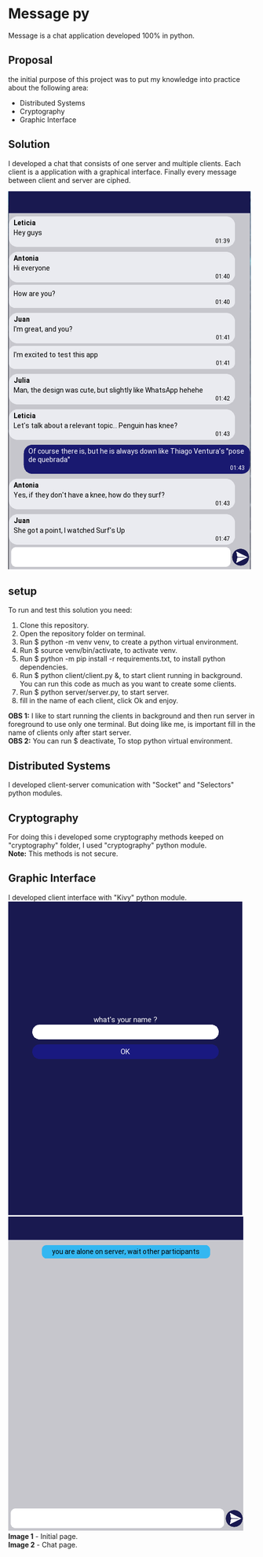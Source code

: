 # Message py
Message is a chat application developed 100% in python.
## Proposal
the initial purpose of this project was to put my knowledge into practice about the following area:
* Distributed Systems
* Cryptography
* Graphic Interface
## Solution
I developed a chat that consists of one server and multiple clients. Each client is a application with a graphical interface. Finally every message between client and server are ciphed.

![conversation image exemple](client/images/conversation.png)

## setup
To run and test this solution you need:
1. Clone this repository.
2. Open the repository folder on terminal.
3. Run
    $ python -m venv venv, 
to create a python virtual environment.
4. Run
    $ source venv/bin/activate,
to activate venv.
5. Run
    $ python -m pip install -r requirements.txt,
to install python dependencies.
6. Run
    $ python client/client.py &,
to start client running in background. You can run this code as much as you want to create some clients.
7. Run
    $ python server/server.py,
to start server.
8. fill in the name of each client, click Ok and enjoy.  

**OBS 1:** I like to start running the clients in background and then run server in foreground to use only one terminal. But doing like me, is important fill in the name of clients only after start server.  
**OBS 2:** You can run
    $ deactivate,
To stop python virtual environment.  

## Distributed Systems
I developed client-server comunication with "Socket" and "Selectors" python modules.

## Cryptography
For doing this i developed some cryptography methods keeped on "cryptography" folder, I used "cryptography" python module.  
**Note:** This methods is not secure.

## Graphic Interface
I developed client interface with "Kivy" python module.
![landing page image exemple](client/images/landingpage.png) ![chat page image exemple](client/images/chatpage.png)
**Image 1** - Initial page.  
**Image 2** - Chat page.

